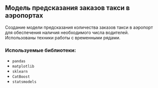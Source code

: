 ## Модель предсказания заказов такси в аэропортах

Создание модели предсказания количества заказов такси в аэропорт для обеспечения наличия необходимого числа водителей. Использованы техники работы с временными рядами.

### Используемые библиотеки:
- `pandas`
- `matplotlib`
- `sklearn`
- `CatBoost`
- `statsmodels`
